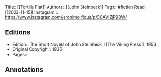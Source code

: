 Title:: [[Tortilla Flat]]
Authors:: [[John Steinbeck]]
Tags:: #fiction 
Read:: [[2023-11-15]]
Instagram :: https://www.instagram.com/jeronimo_ficus/p/C0AVIZjP98W/

## Editions
- Edition:: The Short Novels of John Steinbeck, [[The Viking Press]], 1953
- Original Copyright:: 1935
- Pages::

## Annotations
